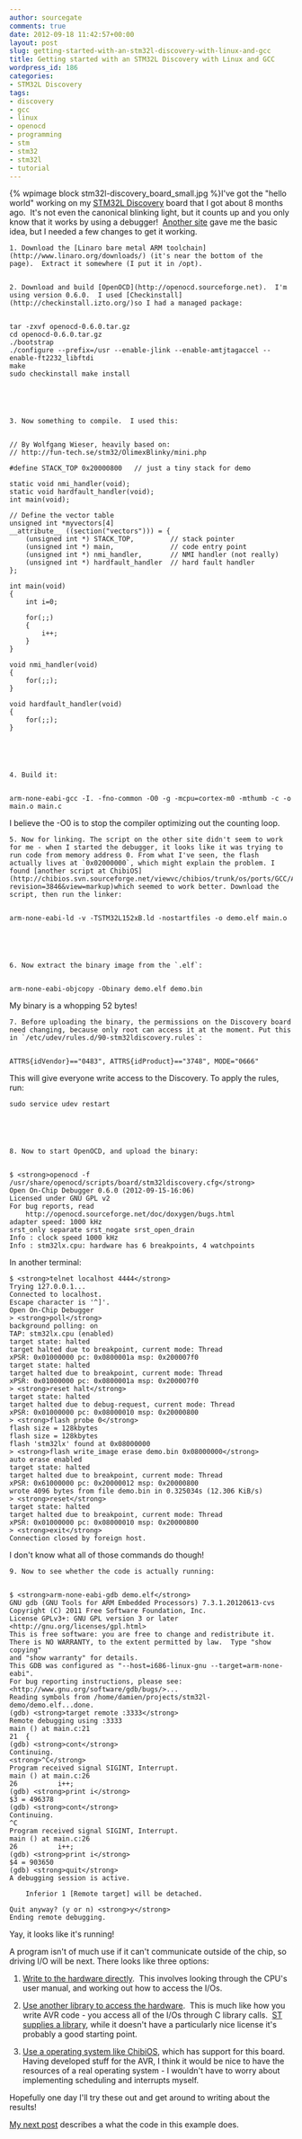```yaml
---
author: sourcegate
comments: true
date: 2012-09-18 11:42:57+00:00
layout: post
slug: getting-started-with-an-stm32l-discovery-with-linux-and-gcc
title: Getting started with an STM32L Discovery with Linux and GCC
wordpress_id: 186
categories:
- STM32L Discovery
tags:
- discovery
- gcc
- linux
- openocd
- programming
- stm
- stm32
- stm32l
- tutorial
---
```


{% wpimage block stm32l-discovery_board_small.jpg %}I've got the "hello world" working on my [STM32L Discovery](http://www.st.com/internet/evalboard/product/250990.jsp) board that I got about 8 months ago.  It's not even the canonical blinking light, but it counts up and you only know that it works by using a debugger!  [Another site](http://www.triplespark.net/elec/pdev/arm/stm32.html) gave me the basic idea, but I needed a few changes to get it working.




	
    1. Download the [Linaro bare metal ARM toolchain](http://www.linaro.org/downloads/) (it's near the bottom of the page).  Extract it somewhere (I put it in /opt).

	
    2. Download and build [OpenOCD](http://openocd.sourceforge.net).  I'm using version 0.6.0.  I used [Checkinstall](http://checkinstall.izto.org/)so I had a managed package:

    
    tar -zxvf openocd-0.6.0.tar.gz
    cd openocd-0.6.0.tar.gz
    ./bootstrap
    ./configure --prefix=/usr --enable-jlink --enable-amtjtagaccel --enable-ft2232_libftdi
    make
    sudo checkinstall make install




	
    3. Now something to compile.  I used this:

    
    // By Wolfgang Wieser, heavily based on:
    // http://fun-tech.se/stm32/OlimexBlinky/mini.php
    
    #define STACK_TOP 0x20000800   // just a tiny stack for demo
    
    static void nmi_handler(void);
    static void hardfault_handler(void);
    int main(void);
    
    // Define the vector table
    unsigned int *myvectors[4]
    __attribute__ ((section("vectors"))) = {
        (unsigned int *) STACK_TOP,         // stack pointer
        (unsigned int *) main,              // code entry point
        (unsigned int *) nmi_handler,       // NMI handler (not really)
        (unsigned int *) hardfault_handler  // hard fault handler
    };
    
    int main(void)
    {
        int i=0;
    
        for(;;)
        {
            i++;
        }
    }
    
    void nmi_handler(void)
    {
        for(;;);
    }
    
    void hardfault_handler(void)
    {
        for(;;);
    }




	
    4. Build it:

    
    arm-none-eabi-gcc -I. -fno-common -O0 -g -mcpu=cortex-m0 -mthumb -c -o main.o main.c


I believe the -O0 is to stop the compiler optimizing out the counting loop.

	
    5. Now for linking. The script on the other site didn't seem to work for me - when I started the debugger, it looks like it was trying to run code from memory address 0. From what I've seen, the flash actually lives at `0x02000000`, which might explain the problem. I found [another script at ChibiOS](http://chibios.svn.sourceforge.net/viewvc/chibios/trunk/os/ports/GCC/ARMCMx/STM32L1xx/ld/STM32L152xB.ld?revision=3846&view=markup)which seemed to work better. Download the script, then run the linker:

    
    arm-none-eabi-ld -v -TSTM32L152xB.ld -nostartfiles -o demo.elf main.o




	
    6. Now extract the binary image from the `.elf`:

    
    arm-none-eabi-objcopy -Obinary demo.elf demo.bin


My binary is a whopping 52 bytes!

	
    7. Before uploading the binary, the permissions on the Discovery board need changing, because only root can access it at the moment. Put this in `/etc/udev/rules.d/90-stm32ldiscovery.rules`:

    
    ATTRS{idVendor}=="0483", ATTRS{idProduct}=="3748", MODE="0666"


This will give everyone write access to the Discovery. To apply the rules, run:

    
    sudo service udev restart




	
    8. Now to start OpenOCD, and upload the binary:

    
    $ <strong>openocd -f /usr/share/openocd/scripts/board/stm32ldiscovery.cfg</strong>
    Open On-Chip Debugger 0.6.0 (2012-09-15-16:06)
    Licensed under GNU GPL v2
    For bug reports, read
    	http://openocd.sourceforge.net/doc/doxygen/bugs.html
    adapter speed: 1000 kHz
    srst_only separate srst_nogate srst_open_drain
    Info : clock speed 1000 kHz
    Info : stm32lx.cpu: hardware has 6 breakpoints, 4 watchpoints


In another terminal:

    
    $ <strong>telnet localhost 4444</strong>
    Trying 127.0.0.1...
    Connected to localhost.
    Escape character is '^]'.
    Open On-Chip Debugger
    > <strong>poll</strong>
    background polling: on
    TAP: stm32lx.cpu (enabled)
    target state: halted
    target halted due to breakpoint, current mode: Thread 
    xPSR: 0x01000000 pc: 0x0800001a msp: 0x200007f0
    target state: halted
    target halted due to breakpoint, current mode: Thread 
    xPSR: 0x01000000 pc: 0x0800001a msp: 0x200007f0
    > <strong>reset halt</strong>
    target state: halted
    target halted due to debug-request, current mode: Thread 
    xPSR: 0x01000000 pc: 0x08000010 msp: 0x20000800
    > <strong>flash probe 0</strong>
    flash size = 128kbytes
    flash size = 128kbytes
    flash 'stm32lx' found at 0x08000000
    > <strong>flash write_image erase demo.bin 0x08000000</strong>
    auto erase enabled
    target state: halted
    target halted due to breakpoint, current mode: Thread 
    xPSR: 0x61000000 pc: 0x20000012 msp: 0x20000800
    wrote 4096 bytes from file demo.bin in 0.325034s (12.306 KiB/s)
    > <strong>reset</strong>
    target state: halted
    target halted due to breakpoint, current mode: Thread 
    xPSR: 0x01000000 pc: 0x08000010 msp: 0x20000800
    > <strong>exit</strong>
    Connection closed by foreign host.


I don't know what all of those commands do though!

	
    9. Now to see whether the code is actually running:

    
    $ <strong>arm-none-eabi-gdb demo.elf</strong>
    GNU gdb (GNU Tools for ARM Embedded Processors) 7.3.1.20120613-cvs
    Copyright (C) 2011 Free Software Foundation, Inc.
    License GPLv3+: GNU GPL version 3 or later <http://gnu.org/licenses/gpl.html>
    This is free software: you are free to change and redistribute it.
    There is NO WARRANTY, to the extent permitted by law.  Type "show copying"
    and "show warranty" for details.
    This GDB was configured as "--host=i686-linux-gnu --target=arm-none-eabi".
    For bug reporting instructions, please see:
    <http://www.gnu.org/software/gdb/bugs/>...
    Reading symbols from /home/damien/projects/stm32l-demo/demo.elf...done.
    (gdb) <strong>target remote :3333</strong>
    Remote debugging using :3333
    main () at main.c:21
    21	{
    (gdb) <strong>cont</strong>
    Continuing.
    <strong>^C</strong>
    Program received signal SIGINT, Interrupt.
    main () at main.c:26
    26	        i++;
    (gdb) <strong>print i</strong>
    $3 = 496378
    (gdb) <strong>cont</strong>
    Continuing.
    ^C
    Program received signal SIGINT, Interrupt.
    main () at main.c:26
    26	        i++;
    (gdb) <strong>print i</strong>
    $4 = 903650
    (gdb) <strong>quit</strong>
    A debugging session is active.
    
    	Inferior 1 [Remote target] will be detached.
    
    Quit anyway? (y or n) <strong>y</strong>
    Ending remote debugging.


Yay, it looks like it's running!



A program isn't of much use if it can't communicate outside of the chip, so driving I/O will be next. There looks like three options:

	
  1. [Write to the hardware directly](http://sourcegate.wordpress.com/2012/09/24/blinky-on-the-stm32l-discovery/).  This involves looking through the CPU's user manual, and working out how to access the I/Os.

	
  2. [Use another library to access the hardware](http://sourcegate.wordpress.com/2012/09/27/using-sts-libraries-with-the-stm32l-discovery/).  This is much like how you write AVR code - you access all of the I/Os through C library calls.  [ST supplies a library](http://www.st.com/internet/com/SOFTWARE_RESOURCES/SW_COMPONENT/FIRMWARE/stm32l1_stdperiph_lib.zip), while it doesn't have a particularly nice license it's probably a good starting point.

	
  3. [Use a operating system like ChibiOS](http://sourcegate.wordpress.com/2012/10/01/chibios-on-the-stm32l-discovery/), which has support for this board.  Having developed stuff for the AVR, I think it would be nice to have the resources of a real operating system - I wouldn't have to worry about implementing scheduling and interrupts myself.


Hopefully one day I'll try these out and get around to writing about the results!

[My next post](http://sourcegate.wordpress.com/2012/09/20/how-the-stm32l-discovery-demo-works/) describes a what the code in this example does.
